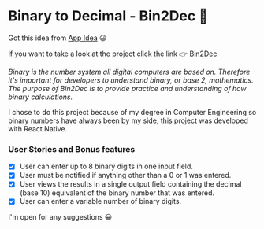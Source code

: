 # Binary to Decimal - Bin2Dec 🧐
 
Got this idea from [App Idea](https://github.com/florinpop17/app-ideas/blob/master/Projects/1-Beginner/Bin2Dec-App.md) 😃

If you want to take a look at the project click the link 👉 [Bin2Dec](https://snack.expo.io/@cromaaa/bin2dec)

*Binary is the number system all digital computers are based on. Therefore it's important for developers to understand binary, or base 2, mathematics. The purpose of Bin2Dec is to provide practice and understanding of how binary calculations.*

I chose to do this project because of my degree in Computer Engineering so binary numbers have always been by my side, this project was developed with React Native.

### User Stories and Bonus features
-   [x] User can enter up to 8 binary digits in one input field.
-   [x] User must be notified if anything other than a 0 or 1 was entered.
-   [x] User views the results in a single output field containing the decimal (base 10) equivalent of the binary number that was entered.
-   [x] User can enter a variable number of binary digits.

I'm open for any suggestions 😀
